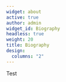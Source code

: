 ```yaml
---
widget: about
active: true
author: admin
widget_id: Biography
headless: true
weight: 20
title: Biography
design:
  columns: "2"
---
```

Test